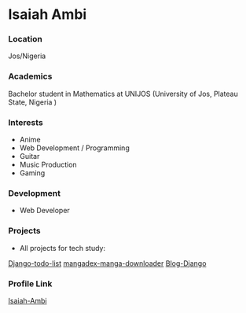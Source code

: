 # Isaiah Ambi

### Location

Jos/Nigeria

### Academics

Bachelor student in Mathematics at UNIJOS (University of Jos, Plateau State, Nigeria )

### Interests

- Anime
- Web Development / Programming
- Guitar
- Music Production
- Gaming

### Development

- Web Developer

### Projects

- All projects for tech study:

[Django-todo-list](https://github.com/Isaiah-Ambi/Django-todo-list)
[mangadex-manga-downloader](https://github.com/Isaiah-Ambi/mangadex-manga-downloader)
[Blog-Django](https://github.com/Isaiah-Ambi/Blog-Django)



### Profile Link

[Isaiah-Ambi](https://github.com/Isaiah-Ambi)
